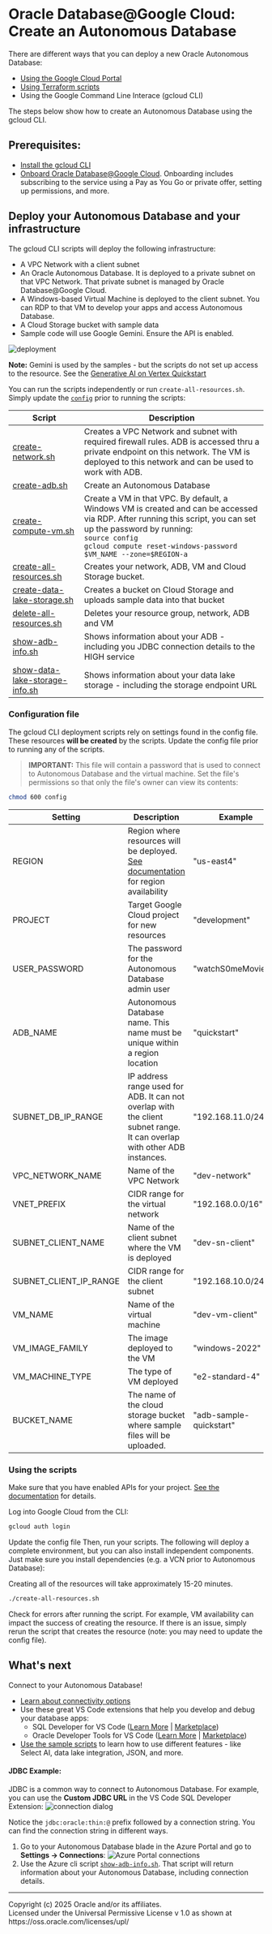 # Oracle Database@Google Cloud: Create an Autonomous Database
There are different ways that you can deploy a new Oracle Autonomous Database:
* [Using the Google Cloud Portal](https://docs.oracle.com/en-us/iaas/ogadb/ogadb-provisioning-autonomous-database.html)
* [Using Terraform scripts](https://github.com/oci-landing-zones/terraform-oci-multicloud-azure)
* Using the Google Command Line Interace (gcloud CLI)


The steps below show how to create an Autonomous Database using the gcloud CLI. 

## Prerequisites:
* [Install the gcloud CLI](https://cloud.google.com/sdk/docs/install) 
* [Onboard Oracle Database@Google Cloud](https://docs.oracle.com/en-us/iaas/Content/database-at-gcp/oagcp-onboard.htm#oagcp_onboard). Onboarding includes subscribing to the service using a Pay as You Go or private offer, setting up permissions, and more. 

## Deploy your Autonomous Database and your infrastructure
The gcloud CLI scripts will deploy the following infrastructure:
* A VPC Network with a client subnet
* An Oracle Autonomous Database. It is deployed to a private subnet on that VPC Network. That private subnet is managed by Oracle Database@Google Cloud.
* A Windows-based Virtual Machine is deployed to the client subnet. You can RDP to that VM to develop your apps and access Autonomous Database.
* A Cloud Storage bucket with sample data
* Sample code will use Google Gemini. Ensure the API is enabled.


![deployment](../images/gcloud-deployment.png)

**Note:** Gemini is used by the samples - but the scripts do not set up access to the resource. See the [Generative AI on Vertex Quickstart](https://cloud.google.com/vertex-ai/generative-ai/docs/start/quickstarts/quickstart-multimodal?authuser=1)

You can run the scripts independently or run `create-all-resources.sh`. Simply update the [`config`](#configuration-file) prior to running the scripts:

|Script|Description|
|----|---|
|[create-network.sh](create-network.sh)|Creates a VPC Network and subnet with required firewall rules. ADB is accessed thru a private endpoint on this network. The VM is deployed to this network and can be used to work with ADB.|
|[create-adb.sh](create-adb.sh)|Create an Autonomous Database|
|[create-compute-vm.sh](create-compute-vm.sh)|Create a VM in that VPC. By default, a Windows VM is created and can be accessed via RDP. After running this script, you can set up the password by running: <br>`source config`<br>`gcloud compute reset-windows-password $VM_NAME --zone=$REGION-a`|
|[create-all-resources.sh](create-all-resources.sh)|Creates your network, ADB, VM and Cloud Storage bucket.|
|[create-data-lake-storage.sh](create-data-lake-storage.sh)|Creates a bucket on Cloud Storage and uploads sample data into that bucket|
|[delete-all-resources.sh](delete-all-resources.sh)|Deletes your resource group, network, ADB and VM|
|[show-adb-info.sh](show-adb-info.sh)|Shows information about your ADB - including you JDBC connection details to the HIGH service|
|[show-data-lake-storage-info.sh](show-data-lake-storage-info.sh)|Shows information about your data lake storage - including the storage endpoint URL|

### Configuration file
The gcloud CLI deployment scripts rely on settings found in the config file. These resources **will be created** by the scripts. Update the config file prior to running any of the scripts. 

>**IMPORTANT:** This file will contain a password that is used to connect to Autonomous Database and the virtual machine. Set the file's permissions so that only the file's owner can view its contents:
```bash
chmod 600 config
```

|Setting|Description|Example|
|----|----|----|
|REGION|Region where resources will be deployed. [See documentation](https://docs.oracle.com/en-us/iaas/Content/database-at-gcp/oagcp-regions.htm) for region availability|"us-east4"|
|PROJECT|Target Google Cloud project for new resources|"development"|
|USER_PASSWORD|The password for the Autonomous Database admin user|"watchS0meMovies#"|
|ADB_NAME|Autonomous Database name. This name must be unique within a region location|"quickstart"|
|SUBNET_DB_IP_RANGE|IP address range used for ADB. It can not overlap with the client subnet range. It can overlap with other ADB instances.|"192.168.11.0/24"|
|VPC_NETWORK_NAME|Name of the VPC Network|"dev-network"|
|VNET_PREFIX|CIDR range for the virtual network|"192.168.0.0/16"|
|SUBNET_CLIENT_NAME|Name of the client subnet where the VM is deployed|"dev-sn-client"|
|SUBNET_CLIENT_IP_RANGE|CIDR range for the client subnet|"192.168.10.0/24"|
|VM_NAME|Name of the virtual machine|"dev-vm-client"|
|VM_IMAGE_FAMILY|The image deployed to the VM |"windows-2022"|
|VM_MACHINE_TYPE|The type of VM deployed|"e2-standard-4"|
|BUCKET_NAME|The name of the cloud storage bucket where sample files will be uploaded.|"adb-sample-quickstart"|


### Using the scripts
Make sure that you have enabled APIs for your project. [See the documentation](https://cloud.google.com/endpoints/docs/openapi/enable-api) for details. 

Log into Google Cloud from the CLI: 
```bash
gcloud auth login 
```

Update the config file
Then, run your scripts. The following will deploy a complete environment, but you can also install independent components. Just make sure you install dependencies (e.g. a VCN prior to Autonomous Database):

Creating all of the resources will take approximately 15-20 minutes.

```bash
./create-all-resources.sh
```

Check for errors after running the script. For example, VM availability can impact the success of creating the resource. If there is an issue, simply rerun the script that creates the resource (note: you may need to update the config file).

## What's next
Connect to your Autonomous Database!
* [Learn about connectivity options](https://docs.oracle.com/en/cloud/paas/autonomous-database/serverless/adbsb/connect-preparing.html)
* Use these great VS Code extensions that help you develop and debug your database apps:
    * SQL Developer for VS Code ([Learn More](https://www.oracle.com/database/sqldeveloper/vscode/) | [Marketplace](https://marketplace.visualstudio.com/items?itemName=Oracle.sql-developer))
    * Oracle Developer Tools for VS Code  ([Learn More](https://docs.oracle.com/en/database/oracle/developer-tools-for-vscode/getting-started/gettingstarted.html) | [Marketplace](https://marketplace.visualstudio.com/items?itemName=Oracle.oracledevtools)) 
* [Use the sample scripts](../../sql/README.md) to learn how to use different features - like Select AI, data lake integration, JSON, and more.


#### JDBC Example:
JDBC is a common way to connect to Autonomous Database. For example, you can use the **Custom JDBC URL** in the VS Code SQL Developer Extension:
    ![connection dialog](../images/connect-dialog.png)

Notice the `jdbc:oracle:thin:@` prefix followed by a connection string. You can find the connection string in different ways. 

1. Go to your Autonomous Database blade in the Azure Portal and go to **Settings -> Connections**:
    ![Azure Portal connections](../images/connections-portal.png)
2. Use the Azure cli script [`show-adb-info.sh`](./show-adb-info.sh). That script will return information about your Autonomous Database, including connection details.

<hr>
Copyright (c) 2025 Oracle and/or its affiliates.<br>
Licensed under the Universal Permissive License v 1.0 as shown at https://oss.oracle.com/licenses/upl/
